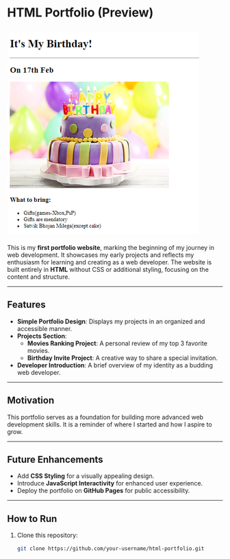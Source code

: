 # HTML Portfolio (Preview)

![xyz](https://github.com/sarthak576/html-portfolio/blob/main/assets/images/image2.png)
---

This is my **first portfolio website**, marking the beginning of my journey in web development. It showcases my early projects and reflects my enthusiasm for learning and creating as a web developer. The website is built entirely in **HTML** without CSS or additional styling, focusing on the content and structure.

---

## Features

- **Simple Portfolio Design**: Displays my projects in an organized and accessible manner.
- **Projects Section**:
  - **Movies Ranking Project**: A personal review of my top 3 favorite movies.
  - **Birthday Invite Project**: A creative way to share a special invitation.
- **Developer Introduction**: A brief overview of my identity as a budding web developer.

---


## Motivation

This portfolio serves as a foundation for building more advanced web development skills. It is a reminder of where I started and how I aspire to grow.

---

## Future Enhancements

- Add **CSS Styling** for a visually appealing design.
- Introduce **JavaScript Interactivity** for enhanced user experience.
- Deploy the portfolio on **GitHub Pages** for public accessibility.

---

## How to Run

1. Clone this repository:
   ```bash
   git clone https://github.com/your-username/html-portfolio.git
